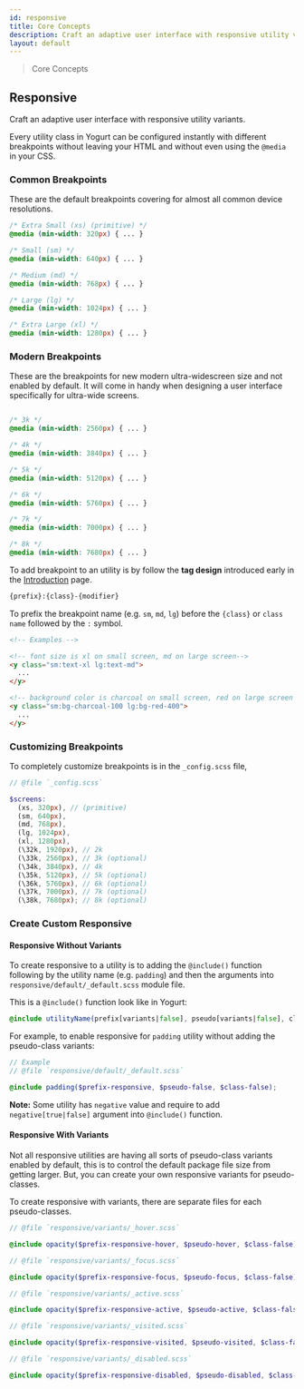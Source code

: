```yaml
---
id: responsive
title: Core Concepts
description: Craft an adaptive user interface with responsive utility variants.
layout: default
---
```


> Core Concepts

## Responsive

Craft an adaptive user interface with responsive utility variants.

Every utility class in Yogurt can be configured instantly with different breakpoints without leaving your HTML and without even using the `@media` in your CSS.

### Common Breakpoints

These are the default breakpoints covering for almost all common device resolutions.

```css
/* Extra Small (xs) (primitive) */
@media (min-width: 320px) { ... }

/* Small (sm) */
@media (min-width: 640px) { ... }

/* Medium (md) */
@media (min-width: 768px) { ... }

/* Large (lg) */
@media (min-width: 1024px) { ... }

/* Extra Large (xl) */
@media (min-width: 1280px) { ... }
```

### Modern Breakpoints

These are the breakpoints for new modern ultra-widescreen size and not enabled by default. It will come in handy when designing a user interface specifically for ultra-wide screens.

```css

/* 3k */
@media (min-width: 2560px) { ... }

/* 4k */
@media (min-width: 3840px) { ... }

/* 5k */
@media (min-width: 5120px) { ... }

/* 6k */
@media (min-width: 5760px) { ... }

/* 7k */
@media (min-width: 7000px) { ... }

/* 8k */
@media (min-width: 7680px) { ... }
```

To add breakpoint to an utility is by follow the **tag design** introduced early in the [Introduction](/) page.

```html
{prefix}:{class}-{modifier}
```

To prefix the breakpoint name (e.g. `sm`, `md`, `lg`) before the `{class}` or `class name` followed by the `:` symbol.

```html
<!-- Examples -->

<!-- font size is xl on small screen, md on large screen-->
<y class="sm:text-xl lg:text-md">
  ...
</y>

<!-- background color is charcoal on small screen, red on large screen -->
<y class="sm:bg-charcoal-100 lg:bg-red-400">
  ...
</y>
```

### Customizing Breakpoints

To completely customize breakpoints is in the `_config.scss` file,

```scss
// @file `_config.scss`

$screens:
  (xs, 320px), // (primitive)
  (sm, 640px),
  (md, 768px),
  (lg, 1024px),
  (xl, 1280px),
  (\32k, 1920px), // 2k
  (\33k, 2560px), // 3k (optional)
  (\34k, 3840px), // 4k
  (\35k, 5120px), // 5k (optional)
  (\36k, 5760px), // 6k (optional)
  (\37k, 7000px), // 7k (optional)
  (\38k, 7680px); // 8k (optional)
```

### Create Custom Responsive

#### Responsive Without Variants

To create responsive to a utility is to adding the `@include()` function following by the utility name (e.g. `padding`) and then the arguments into `responsive/default/_default.scss` module file.

This is a `@include()` function look like in Yogurt:

```scss
@include utilityName(prefix[variants|false], pseudo[variants|false], class[true|false], negative[true|false]);
```

For example, to enable responsive for `padding` utility without adding the pseudo-class variants:

```scss
// Example
// @file `responsive/default/_default.scss`

@include padding($prefix-responsive, $pseudo-false, $class-false);
```

**Note:** Some utility has `negative` value and require to add `negative[true|false]` argument into `@include()` function.

#### Responsive With Variants

Not all responsive utilities are having all sorts of pseudo-class variants enabled by default, this is to control the default package file size from getting larger. But, you can create your own responsive variants for pseudo-classes.

To create responsive with variants, there are separate files for each pseudo-classes.

```scss
// @file `responsive/variants/_hover.scss`

@include opacity($prefix-responsive-hover, $pseudo-hover, $class-false);

// @file `responsive/variants/_focus.scss`

@include opacity($prefix-responsive-focus, $pseudo-focus, $class-false);

// @file `responsive/variants/_active.scss`

@include opacity($prefix-responsive-active, $pseudo-active, $class-false);

// @file `responsive/variants/_visited.scss`

@include opacity($prefix-responsive-visited, $pseudo-visited, $class-false);

// @file `responsive/variants/_disabled.scss`

@include opacity($prefix-responsive-disabled, $pseudo-disabled, $class-false);
```
